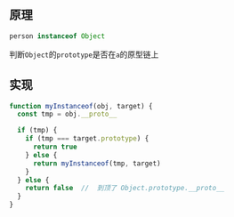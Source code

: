 ## 原理
```js
person instanceof Object
```
判断`Object`的`prototype`是否在`a`的原型链上

## 实现
```js
function myInstanceof(obj, target) {
  const tmp = obj.__proto__

  if (tmp) {
    if (tmp === target.prototype) {
      return true
    } else {
      return myInstanceof(tmp, target)
    }
  } else {
    return false  //  到顶了 Object.prototype.__proto__
  }
}
```